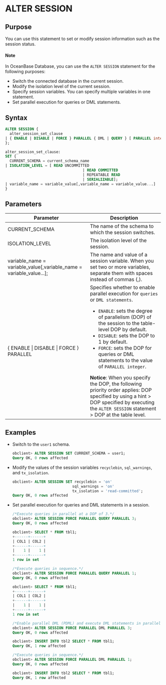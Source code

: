 # ALTER SESSION

## Purpose

You can use this statement to set or modify session information such as the session status.

  <main id="notice" type='explain'>
    <h4>Note</h4>
    <p>In OceanBase Database, you can use the <code>ALTER SESSION</code> statement for the following purposes:</p>
    <ul>
    <li>Switch the connected database in the current session. </li>
    <li>Modify the isolation level of the current session. </li>
    <li>Specify session variables. You can specify multiple variables in one statement. </li>
    <li>Set parallel execution for queries or DML statements. </li>
    </ul>
  </main>

## Syntax

```sql
ALTER SESSION {
  alter_session_set_clause
| { ENABLE | DISABLE | FORCE } PARALLEL { DML | QUERY } [ PARALLEL integer ]
};

alter_session_set_clause:
SET {
  CURRENT_SCHEMA = current_schema_name
| ISOLATION_LEVEL = [ READ UNCOMMITTED
                                   | READ COMMITTED
                                   | REPEATABLE READ
                                   | SERIALIZABLE];
| variable_name = variable_value[,variable_name = variable_value...]
}
```

## Parameters

| Parameter | Description |
|------------------------------------------------------------------------------------------------|-----------------------------------------------------------------------------------------------------------------------------------------------------------------------------------------------------------------------------------------------------------------------------------------------------------------------------------------------------------------------------------------------------------------------------------------------|
| CURRENT_SCHEMA | The name of the schema to which the session switches.  |
| ISOLATION_LEVEL | The isolation level of the session.  |
| variable_name = variable_value\[,variable_name = variable_value...\]; | The name and value of a session variable. When you set two or more variables, separate them with spaces instead of commas (,).  |
| { ENABLE \| DISABLE \| FORCE } PARALLEL | Specifies whether to enable parallel execution for `queries` or `DML statements`. <ul><li> `ENABLE`: sets the degree of parallelism (DOP) of the session to the table-level DOP by default.</li> <li> `DISABLE`: sets the DOP to 1 by default. </li><li> `FORCE`: sets the DOP for queries or DML statements to the value of `PARALLEL integer`. </li></ul>    **Notice**: When you specify the DOP, the following priority order applies: DOP specified by using a hint \> DOP specified by executing the `ALTER SESSION` statement \> DOP at the table level.  |

## Examples

* Switch to the `user1` schema.

   ```sql
   obclient> ALTER SESSION SET CURRENT_SCHEMA = user1;
   Query OK, 0 rows affected
   ```

* Modify the values of the session variables `recyclebin`, `sql_warnings`, and `tx_isolation`.

   ```sql
   obclient> ALTER SESSION SET recyclebin = 'on'
                              sql_warnings = 'on'
                              tx_isolation = 'read-committed';
   Query OK, 0 rows affected
   ```

* Set parallel execution for queries and DML statements in a session.

   ```sql
   /*Execute queries in parallel at a DOP of 3.*/
   obclient> ALTER SESSION FORCE PARALLEL QUERY PARALLEL 3;
   Query OK, 0 rows affected

   obclient> SELECT * FROM tbl1;
   +------+------+
   | COL1 | COL2 |
   +------+------+
   |    1 |    1 |
   +------+------+
   1 row in set

   /*Execute queries in sequence.*/
   obclient> ALTER SESSION FORCE PARALLEL QUERY PARALLEL 1;
   Query OK, 0 rows affected

   obclient> SELECT * FROM tbl1;
   +------+------+
   | COL1 | COL2 |
   +------+------+
   |    1 |    1 |
   +------+------+
   1 row in set

   /*Enable parallel DML (PDML) and execute DML statements in parallel at a DOP of 3.*/
   obclient> ALTER SESSION FORCE PARALLEL DML PARALLEL 3;
   Query OK, 0 rows affected

   obclient> INSERT INTO tbl2 SELECT * FROM tbl1;
   Query OK, 1 row affected

   /*Execute queries in sequence.*/
   obclient> ALTER SESSION FORCE PARALLEL DML PARALLEL 1;
   Query OK, 0 rows affected

   obclient> INSERT INTO tbl2 SELECT * FROM tbl1;
   Query OK, 1 row affected
   ```
